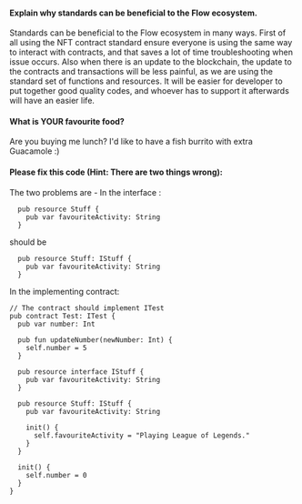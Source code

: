 #### Explain why standards can be beneficial to the Flow ecosystem.
Standards can be beneficial to the Flow ecosystem in many ways. First of all using the NFT contract standard ensure everyone is using the same way to interact with contracts, and that saves a lot of time troubleshooting when issue occurs. Also when there is an update to the blockchain, the update to the contracts and transactions will be less painful, as we are using the standard set of functions and resources. It will be easier for developer to put together good quality codes, and whoever has to support it afterwards will have an easier life. 

#### What is YOUR favourite food?
Are you buying me lunch? I'd like to have a fish burrito with extra Guacamole :)

#### Please fix this code (Hint: There are two things wrong):
The two problems are -
In the interface :
```
  pub resource Stuff {
    pub var favouriteActivity: String
  }
```
should be
```
  pub resource Stuff: IStuff {
    pub var favouriteActivity: String
  }
```
In the implementing contract:
```cadence
// The contract should implement ITest
pub contract Test: ITest {
  pub var number: Int
  
  pub fun updateNumber(newNumber: Int) {
    self.number = 5
  }

  pub resource interface IStuff {
    pub var favouriteActivity: String
  }

  pub resource Stuff: IStuff {
    pub var favouriteActivity: String

    init() {
      self.favouriteActivity = "Playing League of Legends."
    }
  }

  init() {
    self.number = 0
  }
}
```
